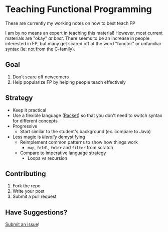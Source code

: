 # Teaching Functional Programming
These are currently my working notes on how to best teach FP

I am by no means an expert in teaching this material! However, most current
materials are "okay" _at best_. There seems to be an increase in people
interested in FP, but many get scared off at the word "functor" or unfamiliar
syntax (ie: not from the C-family).

## Goal
1. Don't scare off newcomers
2. Help popularize FP by helping people teach effectively

## Strategy
- Keep it practical
- Use a flexible language ([Racket](http://racket-lang.org)) so that you don't
need to switch syntax for different concepts
- Progressive
  - Start similar to the student's background (ex. compare to Java)
- Less magic is *literally* demystifying
  - Reimplement common patterns to show how things work
    - `map`, `foldl`, `foldr` and `filter` from scratch
  - Compare to imperative language strategy
    - Loops vs recursion

## Contributing
1. Fork the repo
2. Write your post
3. Submit a pull request

## Have Suggestions?
[Submit an issue](https://github.com/expede/teaching-fp/issues/new)!
